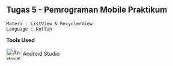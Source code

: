 ## Tugas 5 - Pemrograman Mobile Praktikum

```
Materi : ListView & RecyclerView
Language : Kotlin
```
**Tools Used**
<p><img align="center" src="https://cdn.jsdelivr.net/npm/simple-icons@3.0.1/icons/androidstudio.svg" alt="Android Studio" height="30" width="40" /> Android Studio</p>